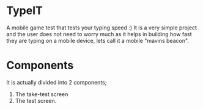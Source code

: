 # TypeIT
A mobile game test that tests your typing speed :)
It is a very simple project and the user does not need to worry much as it helps in building how fast they are typing on a mobile device, lets call it a mobile "mavins beacon".

# Components
It is actually divided into 2 components;
1. The take-test screen
2. The test screen.


